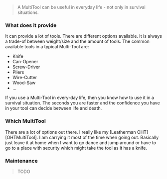 > A MultiTool can be useful in everyday life - not only in survival situations.

### What does it provide

It can provide a lot of tools. There are different options available. It is always a trade-of between weight/size and the amount of tools.
The common available tools in a typical Multi-Tool are:

* Knife
* Can-Opener
* Screw-Driver
* Pliers
* Wire-Cutter
* Wood-Saw
* ...

If you use a Multi-Tool in every-day life, then you know how to use it in a survival situation. The seconds you are faster and the confidence you have in your tool can decide between life and death.

### Which MultiTool

There are a lot of options out there. I really like my [Leatherman OHT][OHTMultiTool]. I am carrying it most of the time when going out. Basically just leave it at home when I want to go dance and jump around or have to go to a place with security which might take the tool as it has a knife.

### Maintenance

> TODO

